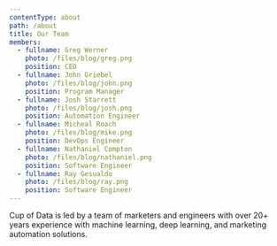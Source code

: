 ```yaml
---
contentType: about
path: /about
title: Our Team
members:
  - fullname: Greg Werner
    photo: /files/blog/greg.png
    position: CEO
  - fullname: John Griebel
    photo: /files/blog/john.png
    position: Program Manager
  - fullname: Josh Starrett
    photo: /files/blog/josh.png
    position: Automation Engineer
  - fullname: Micheal Roach
    photo: /files/blog/mike.png
    position: DevOps Engineer
  - fullname: Nathaniel Compton
    photo: /files/blog/nathaniel.png
    position: Software Engineer
  - fullname: Ray Gesualdo
    photo: /files/blog/ray.png
    position: Software Engineer
---
```

Cup of Data is led by a team of marketers and engineers with over 20+ years experience with machine learning, deep learning, and marketing automation solutions.

